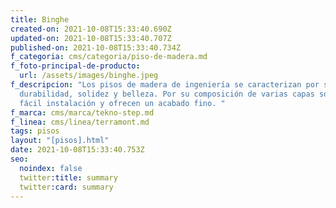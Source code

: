 ```yaml
---
title: Binghe
created-on: 2021-10-08T15:33:40.690Z
updated-on: 2021-10-08T15:33:40.707Z
published-on: 2021-10-08T15:33:40.734Z
f_categoria: cms/categoria/piso-de-madera.md
f_foto-principal-de-producto:
  url: /assets/images/binghe.jpeg
f_descripcion: "Los pisos de madera de ingeniería se caracterizan por su
  durabilidad, solidez y belleza. Por su composición de varias capas son de
  fácil instalación y ofrecen un acabado fino. "
f_marca: cms/marca/tekno-step.md
f_linea: cms/linea/terramont.md
tags: pisos
layout: "[pisos].html"
date: 2021-10-08T15:33:40.753Z
seo:
  noindex: false
  twitter:title: summary
  twitter:card: summary
---
```

